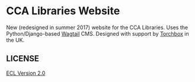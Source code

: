 # CCA Libraries Website

New (redesigned in summer 2017) website for the CCA Libraries. Uses the Python/Django-based [Wagtail](https://wagtail.io) CMS. Designed with support by [Torchbox](https://torchbox.com/) in the UK.

## LICENSE

[ECL Version 2.0](https://opensource.org/licenses/ECL-2.0)
